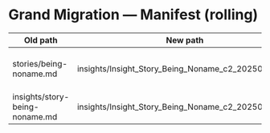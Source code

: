 # Grand Migration — Manifest (rolling)

| Old path                       | New path                                                    | Status  | Notes                          |
|--------------------------------|-------------------------------------------------------------|---------|--------------------------------|
| stories/being-noname.md        | insights/Insight_Story_Being_Noname_c2_20250801.md         | stubbed | stub + issue template live     |
| insights/story-being-noname.md | insights/Insight_Story_Being_Noname_c2_20250801.md         | stubbed | alias stub                     |